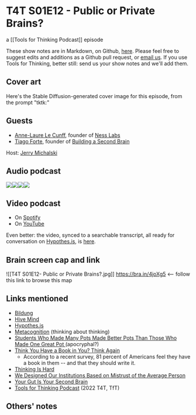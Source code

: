 # T4T S01E12 - Public or Private Brains?

a [[Tools for Thinking Podcast]] episode

These show notes are in Markdown, on Github, [here](https://github.com/OpenGlobalMind/rel8-wiki/blob/main/Tools%20for%20Thinking%20Podcast.md). Please feel free to suggest edits and additions as a Github pull request, or  [email us](mailto:sociate@gmail.com). If you use Tools for Thinking, better still: send us your show notes and we'll add them. 

## Cover art

Here's the Stable Diffusion-generated cover image for this episode, from the prompt "tktk:"



## Guests

- [Anne-Laure Le Cunff](https://www.linkedin.com/in/alecunff/), founder of [Ness Labs](https://nesslabs.com/)
- [Tiago Forte](https://www.linkedin.com/in/tiagoforte/), founder of [Building a Second Brain](http://www.buildingasecondbrain.com/)

Host: [Jerry Michalski](http://www.jerrymichalski.com/)

## Audio podcast 

[![](https://uploads-ssl.webflow.com/6022fac80367ca7c9121c178/63473c43cd78d77b7f847fb3_Anchor_logo.svg)](https://anchor.fm/betaworks/episodes/The-Public-Brain--or-the-Private-Brain-e1s236g/a-a9178vn)[![](https://uploads-ssl.webflow.com/6022fac80367ca7c9121c178/63473161d50a860bd5f8bf0e_Amazon_Music_logo.svg)](https://music.amazon.com/podcasts/12a72801-ad1e-412b-82cf-dd242e96b1d4/episodes/f1135d1c-3e75-44b5-8858-b6ae3bbbb518/tools-for-thinking-by-betaworks-the-public-brain-or-the-private-brain)[![](https://uploads-ssl.webflow.com/6022fac80367ca7c9121c178/63473161d50a86d605f8bf0f_itunes_podcasts%20logo.svg)](https://podcasts.apple.com/us/podcast/the-public-brain-or-the-private-brain/id1648557332?i=1000589700463)[![](https://uploads-ssl.webflow.com/6022fac80367ca7c9121c178/63473161a69713eddcfa9885_Spotify%20logo.svg)](https://open.spotify.com/episode/2sF7nRFyoC2ih3TimsfMz7?si=exvMPu0SS36q23JtBisBJg)

## Video podcast  

- On [Spotify](https://open.spotify.com/episode/2sF7nRFyoC2ih3TimsfMz7)
- On [YouTube]()

Even better: the video, synced to a searchable transcript, all ready for conversation on [Hypothes.is](https://hypothes.is/), is [here](https://docdrop.org/video/aQNylMqGNBM/). 

## Brain screen cap and link

![[T4T S01E12- Public or Private Brains?.jpg]]
https://bra.in/4joXg5  <-- follow this link to browse this map

## Links mentioned

- [Bildung](https://en.wikipedia.org/wiki/Bildung)
- [Hive Mind](http://en.wikipedia.org/wiki/Hive_mind)
- [Hypothes.is](http://hypothes.is/)
- [Metacognition](http://en.wikipedia.org/wiki/Metacognition) (thinking about thinking)
- [Students Who Made Many Pots Made Better Pots Than Those Who Made One Great Pot ](https://bra.in/6jXDay)(apocryphal?)
- [Think You Have a Book in You? Think Again](https://www.nytimes.com/2002/09/28/opinion/think-you-have-a-book-in-you-think-again.html)
	- According to a recent survey, 81 percent of Americans feel they have a book in them -- and that they should write it.
- [Thinking Is Hard](https://bra.in/3joXg5)
- [We Designed Our Institutions Based on Mistrust of the Average Person](https://bra.in/7pxgzK)
- [Your Gut Is Your Second Brain](https://bra.in/7qwL6J)
- [Tools for Thinking Podcast](https://bra.in/2vGNna) (2022 T4T, TfT)

## Others' notes



